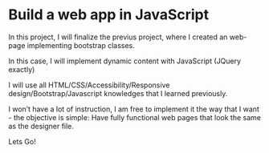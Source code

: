 # Build a web app in JavaScript

In this project, I will finalize the previus project, where I created an web-page
implementing bootstrap classes.

In this case, I will implement dynamic content with JavaScript (JQuery exactly)

I will use all HTML/CSS/Accessibility/Responsive design/Bootstrap/Javascript knowledges that I learned previously.

I won’t have a lot of instruction, I am free to implement it the way that I want - the objective is simple: Have fully functional web pages that look the same as the designer file.

Lets Go!